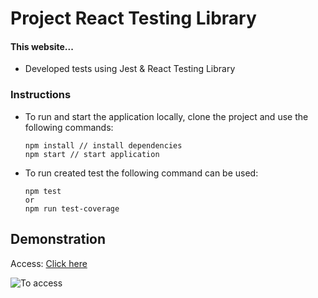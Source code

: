 # Project React Testing Library

#### This website...

* Developed tests using Jest & React Testing Library

### Instructions
* To run and start the application locally, clone the project and use the following commands:

  ```
  npm install // install dependencies
  npm start // start application
  ```
  
* To run created test the following command can be used:

  ```
  npm test
  or
  npm run test-coverage
  ```

## Demonstration
Access: [Click here](https://react-testing-library-pirminp.vercel.app/)

![To access]()
